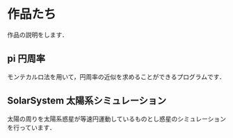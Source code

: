 # 作品たち
作品の説明をします．
## pi 円周率
モンテカルロ法を用いて，円周率の近似を求めることができるプログラムです．
## SolarSystem 太陽系シミュレーション
太陽の周りを太陽系惑星が等速円運動しているものとし惑星のシミュレーションを行っています．
